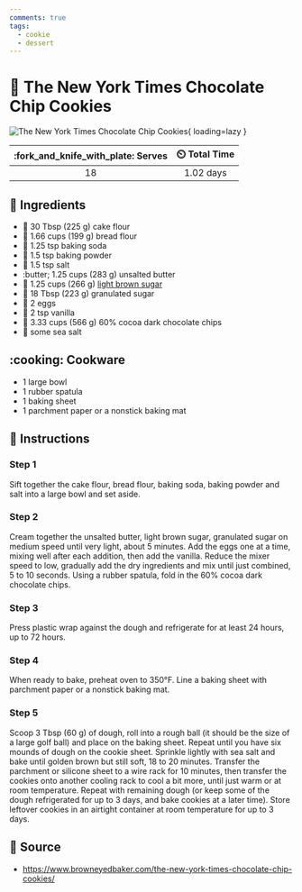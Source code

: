 ```yaml
---
comments: true
tags:
  - cookie
  - dessert
---
```

# :cookie: The New York Times Chocolate Chip Cookies

![The New York Times Chocolate Chip Cookies][2]{ loading=lazy }

| :fork_and_knife_with_plate: Serves | :timer_clock: Total Time |
|:----------------------------------:|:-----------------------: |
| 18 | 1.02 days |

## :salt: Ingredients

- :ear_of_rice: 30 Tbsp (225 g) cake flour
- :ear_of_rice: 1.66 cups (199 g) bread flour
- :cup_with_straw: 1.25 tsp baking soda
- :dash: 1.5 tsp baking powder
- :salt: 1.5 tsp salt
- :butter; 1.25 cups (283 g) unsalted butter
- :maple_leaf: 1.25 cups (266 g) [light brown sugar][1]
- :candy: 18 Tbsp (223 g) granulated sugar
- :egg: 2 eggs
- :icecream: 2 tsp vanilla
- :chocolate_bar: 3.33 cups (566 g) 60% cocoa dark chocolate chips
- :salt: some sea salt

## :cooking: Cookware

- 1 large bowl
- 1 rubber spatula
- 1 baking sheet
- 1 parchment paper or a nonstick baking mat

## :pencil: Instructions

### Step 1

Sift together the cake flour, bread flour, baking soda, baking powder and salt into a large bowl and set aside.

### Step 2

Cream together the unsalted butter, light brown sugar, granulated sugar on medium speed until very light, about 5
minutes. Add the eggs one at a time, mixing well after each addition, then add the vanilla. Reduce the mixer speed to
low, gradually add the dry ingredients and mix until just combined, 5 to 10 seconds. Using a rubber spatula, fold in the
60% cocoa dark chocolate chips.

### Step 3

Press plastic wrap against the dough and refrigerate for at least 24 hours, up to 72 hours.

### Step 4

When ready to bake, preheat oven to 350°F. Line a baking sheet with parchment paper or a nonstick baking mat.

### Step 5

Scoop 3 Tbsp (60 g) of dough, roll into a rough ball (it should be the size of a large golf ball) and place on the baking
sheet. Repeat until you have six mounds of dough on the cookie sheet. Sprinkle lightly with sea salt and bake until
golden brown but still soft, 18 to 20 minutes. Transfer the parchment or silicone sheet to a wire rack for 10 minutes,
then transfer the cookies onto another cooling rack to cool a bit more, until just warm or at room temperature. Repeat
with remaining dough (or keep some of the dough refrigerated for up to 3 days, and bake cookies at a later time). Store
leftover cookies in an airtight container at room temperature for up to 3 days.

## :link: Source

- <https://www.browneyedbaker.com/the-new-york-times-chocolate-chip-cookies/>

[1]: <../ingredients/brown-sugar.md>
[2]: <../assets/images/the-new-york-times-chocolate-chip-cookies.jpg>
